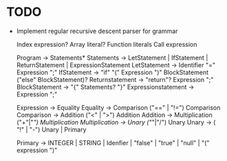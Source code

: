 # TODO

- Implement regular recursive descent parser for grammar

    Index expression?
    Array literal?
    Function literals
    Call expression

    Program -> Statements*
    Statements -> LetStatement | IfStatement | ReturnStatement | ExpressionStatement
    LetStatement -> Identifier "=" Expression ";"
    IfStatement -> "if" "(" Expression ")" BlockStatement ("else" BlockStatement)?
    Returnstatement -> "return"? Expression ";"
    BlockStatement -> "{" Statements? "}"
    Expressionstatement -> Expression ";"

    Expression -> Equality
    Equality -> Comparison ("==" | "!=") Comparison
    Comparison -> Addition ("<" | ">") Addition
    Addition -> Multiplication ("+"|"*") Multiplication
    Multiplication -> Unary ("*"|"/") Unary
    Unary -> ( "!" | "-") Unary | Primary

    Primary -> INTEGER | STRING | Idenfier | "false" | "true" | "null" | "(" expression ")"
